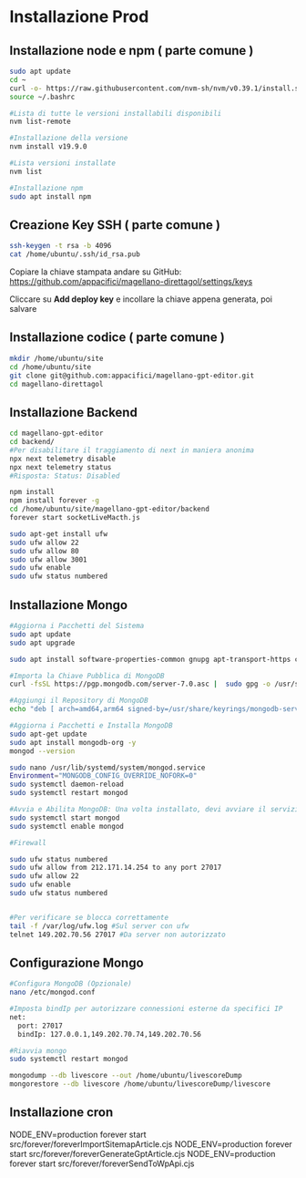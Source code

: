 # Installazione Prod


## Installazione node e npm ( parte comune )
```bash
sudo apt update
cd ~
curl -o- https://raw.githubusercontent.com/nvm-sh/nvm/v0.39.1/install.sh | bash
source ~/.bashrc

#Lista di tutte le versioni installabili disponibili
nvm list-remote

#Installazione della versione
nvm install v19.9.0

#Lista versioni installate
nvm list

#Installazione npm
sudo apt install npm

```

## Creazione Key SSH ( parte comune )
```bash
ssh-keygen -t rsa -b 4096
cat /home/ubuntu/.ssh/id_rsa.pub
```
Copiare la chiave stampata andare su GitHub:
https://github.com/appacifici/magellano-direttagol/settings/keys

Cliccare su **Add deploy key** e incollare la chiave appena generata, poi salvare

## Installazione codice ( parte comune )
```bash 
mkdir /home/ubuntu/site
cd /home/ubuntu/site
git clone git@github.com:appacifici/magellano-gpt-editor.git
cd magellano-direttagol
```

## Installazione Backend
```bash 
cd magellano-gpt-editor
cd backend/
#Per disabilitare il traggiamento di next in maniera anonima 
npx next telemetry disable
npx next telemetry status
#Risposta: Status: Disabled

npm install
npm install forever -g
cd /home/ubuntu/site/magellano-gpt-editor/backend
forever start socketLiveMacth.js

sudo apt-get install ufw
sudo ufw allow 22
sudo ufw allow 80
sudo ufw allow 3001
sudo ufw enable
sudo ufw status numbered

```

## Installazione Mongo
```bash 
#Aggiorna i Pacchetti del Sistema
sudo apt update
sudo apt upgrade

sudo apt install software-properties-common gnupg apt-transport-https ca-certificates -y

#Importa la Chiave Pubblica di MongoDB
curl -fsSL https://pgp.mongodb.com/server-7.0.asc |  sudo gpg -o /usr/share/keyrings/mongodb-server-7.0.gpg --dearmor

#Aggiungi il Repository di MongoDB
echo "deb [ arch=amd64,arm64 signed-by=/usr/share/keyrings/mongodb-server-7.0.gpg ] https://repo.mongodb.org/apt/ubuntu jammy/mongodb-org/7.0 multiverse" | sudo tee /etc/apt/sources.list.d/mongodb-org-7.0.list

#Aggiorna i Pacchetti e Installa MongoDB
sudo apt-get update
sudo apt install mongodb-org -y
mongod --version

sudo nano /usr/lib/systemd/system/mongod.service
Environment="MONGODB_CONFIG_OVERRIDE_NOFORK=0"
sudo systemctl daemon-reload
sudo systemctl restart mongod

#Avvia e Abilita MongoDB: Una volta installato, devi avviare il servizio MongoDB e abilitarlo a partire automaticamente all'avvio del sistema
sudo systemctl start mongod
sudo systemctl enable mongod

#Firewall

sudo ufw status numbered
sudo ufw allow from 212.171.14.254 to any port 27017
sudo ufw allow 22
sudo ufw enable
sudo ufw status numbered


#Per verificare se blocca correttamente
tail -f /var/log/ufw.log #Sul server con ufw
telnet 149.202.70.56 27017 #Da server non autorizzato

```

## Configurazione Mongo
```bash
#Configura MongoDB (Opzionale)
nano /etc/mongod.conf

#Imposta bindIp per autorizzare connessioni esterne da specifici IP
net:
  port: 27017
  bindIp: 127.0.0.1,149.202.70.74,149.202.70.56

#Riavvia mongo
sudo systemctl restart mongod

mongodump --db livescore --out /home/ubuntu/livescoreDump
mongorestore --db livescore /home/ubuntu/livescoreDump/livescore

```

## Installazione cron
NODE_ENV=production forever start  src/forever/foreverImportSitemapArticle.cjs
NODE_ENV=production forever start  src/forever/foreverGenerateGptArticle.cjs
NODE_ENV=production forever start  src/forever/foreverSendToWpApi.cjs